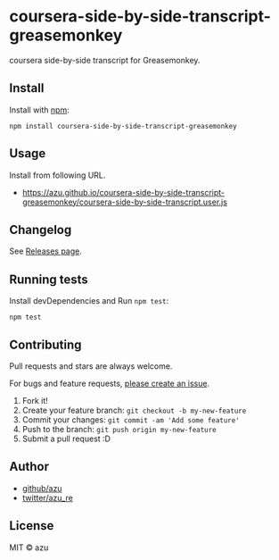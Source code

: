 # coursera-side-by-side-transcript-greasemonkey

coursera side-by-side transcript for Greasemonkey.

## Install

Install with [npm](https://www.npmjs.com/):

    npm install coursera-side-by-side-transcript-greasemonkey

## Usage

Install from following URL.

- <https://azu.github.io/coursera-side-by-side-transcript-greasemonkey/coursera-side-by-side-transcript.user.js>

## Changelog

See [Releases page](https://github.com/azu/coursera-side-by-side-transcript-greasemonkey/releases).

## Running tests

Install devDependencies and Run `npm test`:

    npm test

## Contributing

Pull requests and stars are always welcome.

For bugs and feature requests, [please create an issue](https://github.com/azu/coursera-side-by-side-transcript-greasemonkey/issues).

1. Fork it!
2. Create your feature branch: `git checkout -b my-new-feature`
3. Commit your changes: `git commit -am 'Add some feature'`
4. Push to the branch: `git push origin my-new-feature`
5. Submit a pull request :D

## Author

- [github/azu](https://github.com/azu)
- [twitter/azu_re](https://twitter.com/azu_re)

## License

MIT © azu
